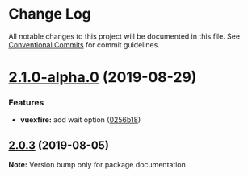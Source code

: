 # Change Log

All notable changes to this project will be documented in this file.
See [Conventional Commits](https://conventionalcommits.org) for commit guidelines.

# [2.1.0-alpha.0](https://github.com/vuejs/vuefire/compare/documentation@2.0.3...documentation@2.1.0-alpha.0) (2019-08-29)


### Features

* **vuexfire:** add wait option ([0256b18](https://github.com/vuejs/vuefire/commit/0256b18))





## [2.0.3](https://github.com/vuejs/vuefire/compare/documentation@2.0.2...documentation@2.0.3) (2019-08-05)

**Note:** Version bump only for package documentation
